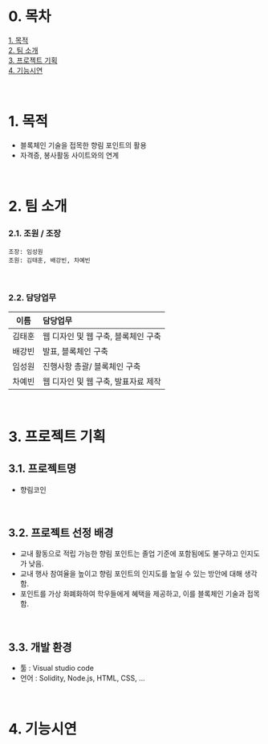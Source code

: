# 0. 목차 
[1. 목적](#1-목적)  
[2. 팀 소개](#2-팀-소개)  
[3. 프로젝트 기획](#3-프로젝트-기획)   
[4. 기능시연](#4-기능시연)  

​
​
# 1. 목적  
* 블록체인 기술을 접목한 향림 포인트의 활용
* 자격증, 봉사활동 사이트와의 연계

​
​
# 2. 팀 소개
### 2.1. 조원 /  조장
```
조장: 임성원  
조원: 김태훈, 배강빈, 차예빈
```

​
​
### 2.2. 담당업무
|이름|담당업무|
|:----------:|:-------|
|김태훈     | 웹 디자인 및 웹 구축, 블록체인 구축|
|배강빈     | 발표, 블록체인 구축|
|임성원     | 진행사항 총괄/ 블록체인 구축|
|차예빈     | 웹 디자인 및 웹 구축, 발표자료 제작|

​
​
# 3. 프로젝트 기획
## 3.1. 프로젝트명  
* 향림코인

​
​
## 3.2. 프로젝트 선정 배경
* 교내 활동으로 적립 가능한 향림 포인트는 졸업 기준에 포함됨에도 불구하고 인지도가 낮음.
* 교내 행사 참여율을 높이고 향림 포인트의 인지도를 높일 수 있는 방안에 대해 생각함.
* 포인트를 가상 화폐화하여 학우들에게 혜택을 제공하고, 이를 블록체인 기술과 접목함.

​
​
## 3.3. 개발 환경
* 툴 : Visual studio code
* 언어 : Solidity, Node.js, HTML, CSS, ...

​
​ 
# 4. 기능시연
